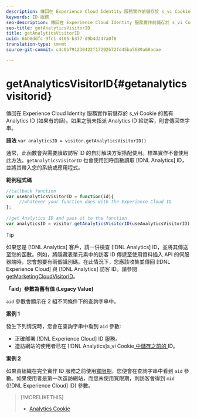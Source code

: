 ```yaml
---
description: 傳回在 Experience Cloud Identity 服務實作前儲存於 s_vi Cookie 的舊有 Analytics ID (如果有的話)。如果之前未指派 Analytics ID 給訪客，則會傳回空字串。
keywords: ID 服務
seo-description: 傳回在 Experience Cloud Identity 服務實作前儲存於 s_vi Cookie 的舊有 Analytics ID (如果有的話)。如果之前未指派 Analytics ID 給訪客，則會傳回空字串。
seo-title: getAnalyticsVisitorID
title: getAnalyticsVisitorID
uuid: 6bb8ddfc-9fc1-4105-b377-d9b4d247a0f8
translation-type: tm+mt
source-git-commit: c4c0b791230422f17292b72fd45ba5689a60adae

---
```



# getAnalyticsVisitorID{#getanalyticsvisitorid}

傳回在 Experience Cloud Identity 服務實作前儲存於 s_vi Cookie 的舊有 Analytics ID (如果有的話)。如果之前未指派 Analytics ID 給訪客，則會傳回空字串。

**語法** `var analyticsID = visitor.getAnalyticsVisitorID()`

通常，此函數會與需要讀取訪客 ID 的自訂解決方案搭配使用。標準實作不會使用此方法。`getAnalyticsVisitorID` 也會使用回呼函數讀取 [!DNL Analytics] ID，並將其帶入您的系統或應用程式。

**範例程式碼**

```js
//callback function 
var useAnalyticsVisitorID = function(id){ 
     //whatever your function does with the Experience Cloud ID 
}; 
 
//get Analytics ID and pass it to the function 
var analyticsID = visitor.getAnalyticsVisitorID(useAnalyticsVisitorID)
```

>[!TIP]
>
>如果您是 [!DNL Analytics] 客戶，請一併檢查 [!DNL Analytics] ID，並將其傳送至您的函數。例如，將隱藏表單元素中的訪客 ID 傳遞至使用資料插入 API 的伺服器端時，您會想要有兩個識別碼。在此情況下，您應該收集並傳回 [!DNL Experience Cloud] 與 [!DNL Analytics] 訪客 ID。請參閱 [getMarketingCloudVisitorID](../../library/get-set/getmcvid.md)。

**「aid」參數為舊有值 (Legacy Value)**

`aid` 參數會顯示在 2 組不同條件下的查詢字串中。

**案例 1**

發生下列情況時，您會在查詢字串中看到 `aid` 參數:

* 正確部署 [!DNL Experience Cloud] ID 服務。
* 造訪網站的使用者已在 [!DNL Analytics]s_vi Cookie[ 中儲存之前的 ](https://marketing.adobe.com/resources/help/en_US/whitepapers/cookies/?f=cookies_analytics.html) ID。

**案例 2**

如果貴組織在完全實作 ID 服務之前使用[寬限期](../../reference/analytics-reference/grace-period.md)，您便會在查詢字串中看到 `aid` 參數。如果使用者是第一次造訪網站，而您未使用寬限期，則訪客會得到 `mid` ([!DNL Experience Cloud] ID) 參數。

>[!MORELIKETHIS]
>
>* [Analytics Cookie](https://marketing.adobe.com/resources/help/en_US/whitepapers/cookies/cookies_analytics.html)

